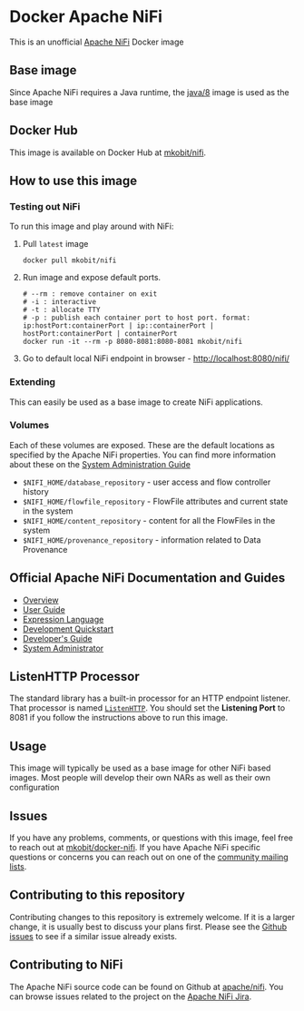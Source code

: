 # Docker Apache NiFi
This is an unofficial [Apache NiFi](https://nifi.apache.org/) Docker image

## Base image
Since Apache NiFi requires a Java runtime, the [java/8](https://hub.docker.com/_/java/) image is used as the base image

## Docker Hub
This image is available on Docker Hub at [mkobit/nifi](https://hub.docker.com/r/mkobit/nifi/).

## How to use this image
### Testing out NiFi
To run this image and play around with NiFi:

1. Pull `latest` image

    ```console
    docker pull mkobit/nifi
    ```

2. Run image and expose default ports.

    ```console
    # --rm : remove container on exit
    # -i : interactive
    # -t : allocate TTY
    # -p : publish each container port to host port. format: ip:hostPort:containerPort | ip::containerPort | hostPort:containerPort | containerPort
    docker run -it --rm -p 8080-8081:8080-8081 mkobit/nifi
    ```

3. Go to default local NiFi endpoint in browser - [http://localhost:8080/nifi/](http://localhost:8080/nifi/)

### Extending
This can easily be used as a base image to create NiFi applications.

### Volumes
Each of these volumes are exposed. These are the default locations as specified by the Apache NiFi properties. You can find more information about these on the [System Administration Guide](https://nifi.apache.org/docs/nifi-docs/html/administration-guide.html)

- `$NIFI_HOME/database_repository` - user access and flow controller history
- `$NIFI_HOME/flowfile_repository` - FlowFile attributes and current state in the system
- `$NIFI_HOME/content_repository` - content for all the FlowFiles in the system
- `$NIFI_HOME/provenance_repository` - information related to Data Provenance

## Official Apache NiFi Documentation and Guides

* [Overview](https://nifi.apache.org/docs.html)
* [User Guide](https://nifi.apache.org/docs/nifi-docs/html/user-guide.html)
* [Expression Language](https://nifi.apache.org/docs/nifi-docs/html/expression-language-guide.html)
* [Development Quickstart](https://nifi.apache.org/quickstart.html)
* [Developer's Guide](https://nifi.apache.org/developer-guide.html)
* [System Administrator](https://nifi.apache.org/docs/nifi-docs/html/administration-guide.html)

## ListenHTTP Processor
The standard library has a built-in processor for an HTTP endpoint listener. That processor is named [`ListenHTTP`](https://nifi.apache.org/docs/nifi-docs/components/org.apache.nifi.processors.standard.ListenHTTP/index.html). You should set the **Listening Port** to 8081 if you follow the instructions above to run this image.

## Usage
This image will typically be used as a base image for other NiFi based images. Most people will develop their own NARs as well as their own configuration

## Issues
If you have any problems, comments, or questions with this image, feel free to reach out at [mkobit/docker-nifi](https://github.com/mkobit/docker-nifi). If you have Apache NiFi specific questions or concerns you can reach out on one of the [community mailing lists](https://nifi.apache.org/mailing_lists.html).

## Contributing to this repository
Contributing changes to this repository is extremely welcome. If it is a larger change, it is usually best to discuss your plans first. Please see the [Github issues](https://github.com/mkobit/docker-nifi/issues) to see if a similar issue already exists.

## Contributing to NiFi
The Apache NiFi source code can be found on Github at [apache/nifi](https://github.com/apache/nifi). You can browse issues related to the project on the [Apache NiFi Jira](https://issues.apache.org/jira/browse/NIFI/).
